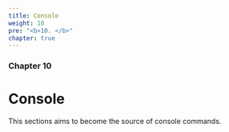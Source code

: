 ```yaml
---
title: Console
weight: 10
pre: "<b>10. </b>"
chapter: true
---
```


### Chapter 10

# Console

This sections aims to become the source of console commands.
